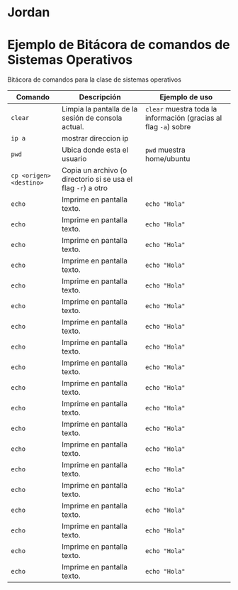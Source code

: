 # Jordan
# Ejemplo de Bitácora de comandos de Sistemas Operativos
Bitácora de comandos para la clase de sistemas operativos

| Comando | Descripción | Ejemplo de uso |
|--|--|--|
| `clear` | Limpia la pantalla de la sesión de consola actual. | `clear` muestra toda la información (gracias al flag `-a`) sobre 
| `ip a` | mostrar direccion ip |  |
| `pwd` | Ubica donde esta el usuario | `pwd` muestra home/ubuntu|
| `cp <origen> <destino>` | Copia un archivo (o directorio si se usa el flag `-r`) a otro |  |
|`echo`| Imprime en pantalla texto. | `echo "Hola"` |
|`echo`| Imprime en pantalla texto. | `echo "Hola"` |
|`echo`| Imprime en pantalla texto. | `echo "Hola"` |
|`echo`| Imprime en pantalla texto. | `echo "Hola"` |
|`echo`| Imprime en pantalla texto. | `echo "Hola"` |
|`echo`| Imprime en pantalla texto. | `echo "Hola"` |
|`echo`| Imprime en pantalla texto. | `echo "Hola"` |
|`echo`| Imprime en pantalla texto. | `echo "Hola"` |
|`echo`| Imprime en pantalla texto. | `echo "Hola"` |
|`echo`| Imprime en pantalla texto. | `echo "Hola"` |
|`echo`| Imprime en pantalla texto. | `echo "Hola"` |
|`echo`| Imprime en pantalla texto. | `echo "Hola"` |
|`echo`| Imprime en pantalla texto. | `echo "Hola"` |
|`echo`| Imprime en pantalla texto. | `echo "Hola"` |
|`echo`| Imprime en pantalla texto. | `echo "Hola"` |
|`echo`| Imprime en pantalla texto. | `echo "Hola"` |
|`echo`| Imprime en pantalla texto. | `echo "Hola"` |
|`echo`| Imprime en pantalla texto. | `echo "Hola"` |
|`echo`| Imprime en pantalla texto. | `echo "Hola"` |
